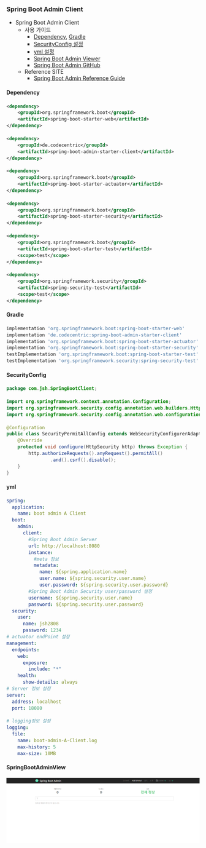 ### Spring Boot Admin Client

- Spring Boot Admin Client
    * 사용 가이드
        + [Dependency](#Dependency), [Gradle](#Gradle)
        + [SecurityConfig 설정](#SecurityConfig)
        + [yml 설정](#yml)
        + [Spring Boot Admin Viewer](#SpringBootAdminView)
        + [Spring Boot Admin GitHub](https://github.com/suhojang/SpringBootAdmin)
    * Reference SITE
        + [Spring Boot Admin Reference Guide](https://codecentric.github.io/spring-boot-admin/current/)

#### Dependency
```xml
<dependency>
    <groupId>org.springframework.boot</groupId>
    <artifactId>spring-boot-starter-web</artifactId>
</dependency>

<dependency>
    <groupId>de.codecentric</groupId>
    <artifactId>spring-boot-admin-starter-client</artifactId>
</dependency>

<dependency>
    <groupId>org.springframework.boot</groupId>
    <artifactId>spring-boot-starter-actuator</artifactId>
</dependency>

<dependency>
    <groupId>org.springframework.boot</groupId>
    <artifactId>spring-boot-starter-security</artifactId>
</dependency>

<dependency>
    <groupId>org.springframework.boot</groupId>
    <artifactId>spring-boot-starter-test</artifactId>
    <scope>test</scope>
</dependency>

<dependency>
    <groupId>org.springframework.security</groupId>
    <artifactId>spring-security-test</artifactId>
    <scope>test</scope>
</dependency>
```

#### Gradle
```groovy
implementation 'org.springframework.boot:spring-boot-starter-web'
implementation 'de.codecentric:spring-boot-admin-starter-client'
implementation 'org.springframework.boot:spring-boot-starter-actuator'
implementation 'org.springframework.boot:spring-boot-starter-security'
testImplementation 'org.springframework.boot:spring-boot-starter-test'
testImplementation 'org.springframework.security:spring-security-test'
```
#### SecurityConfig
````java
package com.jsh.SpringBootClient;

import org.springframework.context.annotation.Configuration;
import org.springframework.security.config.annotation.web.builders.HttpSecurity;
import org.springframework.security.config.annotation.web.configuration.WebSecurityConfigurerAdapter;

@Configuration
public class SecurityPermitAllConfig extends WebSecurityConfigurerAdapter {
    @Override
    protected void configure(HttpSecurity http) throws Exception {
        http.authorizeRequests().anyRequest().permitAll()
                .and().csrf().disable();
    }
}
````

#### yml
````yml
spring:
  application:
    name: boot admin A Client
  boot:
    admin:
      client:
        #Spring Boot Admin Server
        url: http://localhost:8080
        instance:
          #meta 정보
          metadata:
            name: ${spring.application.name}
            user.name: ${spring.security.user.name}
            user.password: ${spring.security.user.password}
        #Spring Boot Admin Security user/password 설정
        username: ${spring.security.user.name}
        password: ${spring.security.user.password}
  security:
    user:
      name: jsh2808
      password: 1234
# actuator endPoint 설정      
management:
  endpoints:
    web:
      exposure:
        include: "*"
    health:
      show-details: always
# Server 정보 설정
server:
  address: localhost
  port: 18080

# logging정보 설정
logging:
  file:
    name: boot-admin-A-Client.log
    max-history: 5
    max-size: 10MB
````
#### SpringBootAdminView
![Spring Boot Admin](https://github.com/suhojang/SpringBootAdmin/blob/master/springbootAdmin.png)
